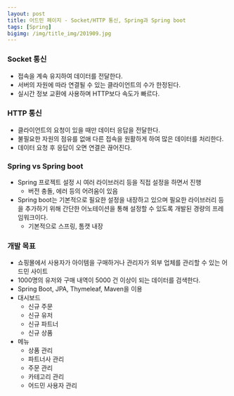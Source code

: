 ```yaml
---
layout: post
title: 어드민 페이지 - Socket/HTTP 통신, Spring과 Spring boot
tags: [Spring]
bigimg: /img/title_img/201909.jpg
---
```


### Socket 통신
* 접속을 계속 유지하여 데이터를 전달한다.
* 서버의 자원에 따라 연결될 수 있는 클라이언트의 수가 한정된다.
* 실시간 정보 교환에 사용하며 HTTP보다 속도가 빠르다.

### HTTP 통신
* 클라이언트의 요청이 있을 때만 데이터 응답을 전달한다.
* 불필요한 자원의 점유를 없애 다른 접속을 원활하게 하여 많은 데이터를 처리한다.
* 데이터 요청 후 응답이 오면 연결은 끊어진다.

### Spring vs Spring boot
* Spring 프로젝트 설정 시 여러 라이브러리 등을 직접 설정을 하면서 진행
    * 버전 충돌, 에러 등의 어려움이 있음
* Spring boot는 기본적으로 필요한 설정을 내장하고 있으며 필요한 라이브러리 등을 추가하기 위해 간단한 어노테이션을 통해 설정할 수 있도록 개발된 경량의 프레임워크이다.
    * 기본적으로 스프링, 톰캣 내장

### 개발 목표
* 쇼핑몰에서 사용자가 아이템을 구매하거나 관리자가 외부 업체를 관리할 수 있는 어드민 사이트
* 1000명의 유저와 구매 내역이 5000 건 이상이 되는 데이터를 검색한다.
* Spring Boot, JPA, Thymeleaf, Maven을 이용
* 대시보드
    * 신규 주문
    * 신규 유저
    * 신규 파트너
    * 신규 상품
* 메뉴
    * 상품 관리
    * 파트너사 관리
    * 주문 관리
    * 카테고리 관리
    * 어드민 사용자 관리